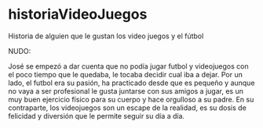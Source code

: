 # historiaVideoJuegos
 Historia de alguien que le gustan los video juegos y el fútbol



NUDO:

José se empezó a dar cuenta que no podía jugar futbol y videojuegos con el poco tiempo que le quedaba, le tocaba decidir cual iba a dejar. Por un lado, el futbol era su pasión, ha practicado desde que es pequeño y aunque no vaya a ser profesional le gusta juntarse con sus amigos a jugar, es un muy buen ejercicio físico para su cuerpo y hace orgulloso a su padre. En su contraparte, los videojuegos son un escape de la realidad, es su dosis de felicidad y diversión que le permite seguir su día a día.